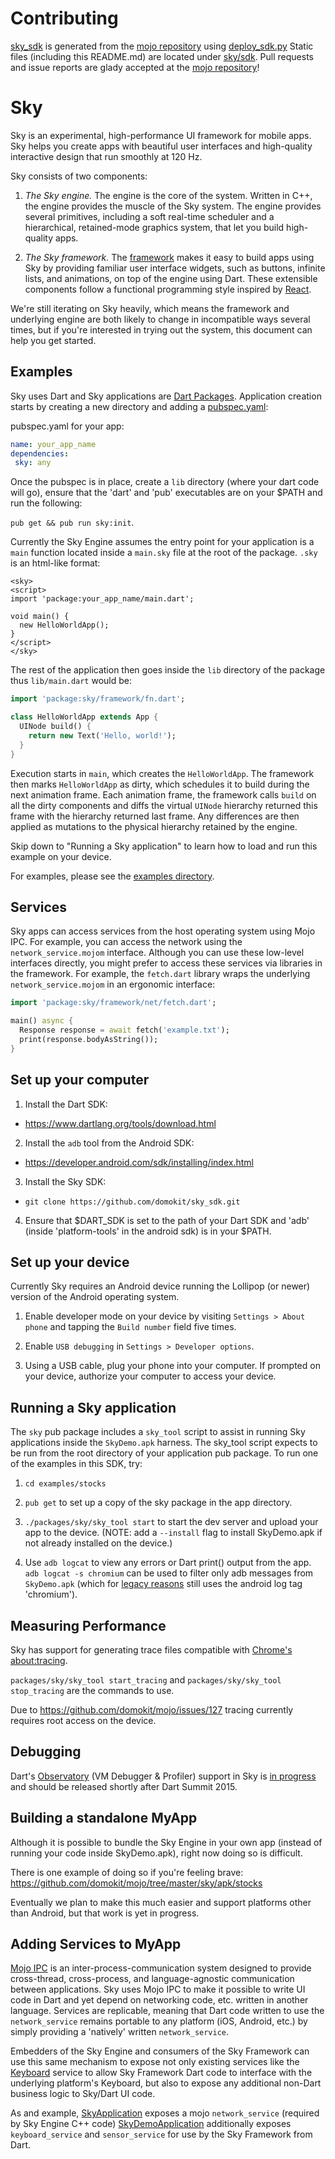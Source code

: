Contributing
============

[sky_sdk](https://github.com/domokit/sky_sdk) is generated from the
[mojo repository](https://github.com/domokit/mojo) using
[deploy_sdk.py](https://github.com/domokit/mojo/blob/master/sky/tools/deploy_sdk.py)
Static files (including this README.md) are located under
[sky/sdk](https://github.com/domokit/mojo/tree/master/sky/sdk).  Pull
requests and issue reports are glady accepted at the
[mojo repository](https://github.com/domokit/mojo)!

Sky
===

Sky is an experimental, high-performance UI framework for mobile apps. Sky helps
you create apps with beautiful user interfaces and high-quality interactive
design that run smoothly at 120 Hz.

Sky consists of two components:

1. *The Sky engine.* The engine is the core of the system. Written in C++, the
   engine provides the muscle of the Sky system. The engine provides
   several primitives, including a soft real-time scheduler and a hierarchical,
   retained-mode graphics system, that let you build high-quality apps.

2. *The Sky framework.* The [framework](packages/sky/lib/framework) makes it
   easy to build apps using Sky by providing familiar user interface widgets,
   such as buttons, infinite lists, and animations, on top of the engine using
   Dart. These extensible components follow a functional programming style
   inspired by [React](http://facebook.github.io/react/).

We're still iterating on Sky heavily, which means the framework and underlying
engine are both likely to change in incompatible ways several times, but if
you're interested in trying out the system, this document can help you get
started.

Examples
--------

Sky uses Dart and Sky applications are
[Dart Packages](https://www.dartlang.org/docs/tutorials/shared-pkgs/).
Application creation starts by creating a new directory and
adding a [pubspec.yaml](https://www.dartlang.org/tools/pub/pubspec.html):

 pubspec.yaml for your app:
```yaml
name: your_app_name
dependencies:
 sky: any
```

Once the pubspec is in place, create a `lib` directory (where your dart code
will go), ensure that the 'dart' and 'pub' executables are on your $PATH and
run the following:

`pub get && pub run sky:init`.

Currently the Sky Engine assumes the entry point for your application is a
`main` function located inside a `main.sky` file at the root of the package.
`.sky` is an html-like format:
```
<sky>
<script>
import 'package:your_app_name/main.dart';

void main() {
  new HelloWorldApp();
}
</script>
</sky>
```

The rest of the application then goes inside the `lib` directory of the package
thus `lib/main.dart` would be:

```dart
import 'package:sky/framework/fn.dart';

class HelloWorldApp extends App {
  UINode build() {
    return new Text('Hello, world!');
  }
}
```

Execution starts in `main`, which creates the `HelloWorldApp`. The framework
then marks `HelloWorldApp` as dirty, which schedules it to build during the next
animation frame. Each animation frame, the framework calls `build` on all the
dirty components and diffs the virtual `UINode` hierarchy returned this frame
with the hierarchy returned last frame. Any differences are then applied as
mutations to the physical hierarchy retained by the engine.

Skip down to "Running a Sky application" to learn how to load and run this
example on your device.

For examples, please see the [examples directory](examples/).

Services
--------

Sky apps can access services from the host operating system using Mojo IPC. For
example, you can access the network using the `network_service.mojom` interface.
Although you can use these low-level interfaces directly, you might prefer to
access these services via libraries in the framework. For example, the
`fetch.dart` library wraps the underlying `network_service.mojom` in an
ergonomic interface:

```dart
import 'package:sky/framework/net/fetch.dart';

main() async {
  Response response = await fetch('example.txt');
  print(response.bodyAsString());
}
```

Set up your computer
--------------------

1. Install the Dart SDK:
  - https://www.dartlang.org/tools/download.html

2. Install the ``adb`` tool from the Android SDK:
  - https://developer.android.com/sdk/installing/index.html

3. Install the Sky SDK:
  - ``git clone https://github.com/domokit/sky_sdk.git``

4. Ensure that $DART_SDK is set to the path of your Dart SDK and 'adb'
   (inside 'platform-tools' in the android sdk) is in your $PATH.

Set up your device
------------------

Currently Sky requires an Android device running the Lollipop (or newer) version
of the Android operating system.

1. Enable developer mode on your device by visiting ``Settings > About phone``
   and tapping the ``Build number`` field five times.

2. Enable ``USB debugging`` in ``Settings > Developer options``.

3. Using a USB cable, plug your phone into your computer. If prompted on your
   device, authorize your computer to access your device.

Running a Sky application
-------------------------

The `sky` pub package includes a `sky_tool` script to assist in running
Sky applications inside the `SkyDemo.apk` harness.  The sky_tool script expects
to be run from the root directory of your application pub package.  To run
one of the examples in this SDK, try:

1. ``cd examples/stocks``

2. ``pub get`` to set up a copy of the sky package in the app directory.

3. ``./packages/sky/sky_tool start`` to start the dev server and upload your
   app to the device.
   (NOTE: add a ``--install`` flag to install SkyDemo.apk if not already
   installed on the device.)

4. Use ``adb logcat`` to view any errors or Dart print() output from the app.
   ``adb logcat -s chromium`` can be used to filter only adb messages from
   `SkyDemo.apk` (which for
   [legacy reasons](https://github.com/domokit/mojo/issues/129) still uses the
   android log tag 'chromium').

Measuring Performance
---------------------

Sky has support for generating trace files compatible with
[Chrome's about:tracing](https://www.chromium.org/developers/how-tos/trace-event-profiling-tool).

`packages/sky/sky_tool start_tracing` and `packages/sky/sky_tool stop_tracing`
are the commands to use.

Due to https://github.com/domokit/mojo/issues/127 tracing currently
requires root access on the device.

Debugging
---------

Dart's [Observatory](https://www.dartlang.org/tools/observatory/)
(VM Debugger & Profiler) support in Sky is
[in progress](https://codereview.chromium.org/1107803002) and should
be released shortly after Dart Summit 2015.

Building a standalone MyApp
---------------------------

Although it is possible to bundle the Sky Engine in your own app (instead of
running your code inside SkyDemo.apk), right now doing so is difficult.

There is one example of doing so if you're feeling brave:
https://github.com/domokit/mojo/tree/master/sky/apk/stocks

Eventually we plan to make this much easier and support platforms other than
Android, but that work is yet in progress.

Adding Services to MyApp
------------------------

[Mojo IPC](https://github.com/domokit/mojo) is an inter-process-communication
system designed to provide cross-thread, cross-process, and language-agnostic
communication between applications.  Sky uses Mojo IPC to make it possible
to write UI code in Dart and yet depend on networking code, etc. written in
another language.  Services are replicable, meaning that Dart code
written to use the `network_service` remains portable to any platform
(iOS, Android, etc.) by simply providing a 'natively' written `network_service`.

Embedders of the Sky Engine and consumers of the Sky Framework can use this
same mechanism to expose not only existing services like the
[Keyboard](https://github.com/domokit/mojo/blob/master/mojo/services/keyboard/public/interfaces/keyboard.mojom)
service to allow Sky Framework Dart code to interface with the underlying
platform's Keyboard, but also to expose any additional non-Dart business logic
to Sky/Dart UI code.

As and example, [SkyApplication](https://github.com/domokit/mojo/blob/master/sky/shell/org/domokit/sky/shell/SkyApplication.java)
exposes a mojo `network_service` (required by Sky Engine C++ code)
[SkyDemoApplication](https://github.com/domokit/mojo/blob/master/sky/apk/demo/org/domokit/sky/demo/SkyDemoApplication.java)
additionally exposes `keyboard_service` and `sensor_service` for use by the Sky
Framework from Dart.
